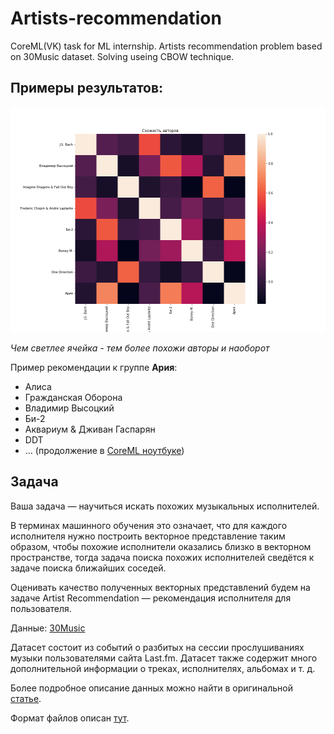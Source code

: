 # Artists-recommendation
CoreML(VK) task for ML internship. Artists recommendation problem based on 30Music dataset. Solving useing CBOW technique.

## Примеры результатов:

![](artists_heatmap.png)

*Чем светлее ячейка - тем более похожи авторы и наоборот*

Пример рекомендации к группе **Ария**:

- Алиса
- Гражданская Оборона
- Владимир Высоцкий
- Би-2
- Аквариум  & Дживан Гаспарян
- DDT
- ... (продолжение в [CoreML ноутбуке](CoreML%20(Artist%20recommendation).ipynb))

## Задача
Ваша задача — научиться искать похожих музыкальных исполнителей.

В терминах машинного обучения это означает, что для каждого исполнителя нужно построить векторное представление таким образом, чтобы похожие исполнители оказались близко в векторном пространстве, тогда задача поиска похожих исполнителей сведётся к задаче поиска ближайших соседей.

Оценивать качество полученных векторных представлений будем на задаче Artist Recommendation — рекомендация исполнителя для пользователя.

Данные: [30Music](http://recsys.deib.polimi.it/datasets/)

Датасет состоит из событий о разбитых на сессии прослушиваниях музыки пользователями сайта Last.fm.
Датасет также содержит много дополнительной информации о треках, исполнителях, альбомах и т. д.

Более подробное описание данных можно найти в оригинальной [статье](http://ceur-ws.org/Vol-1441/recsys2015_poster13.pdf).

Формат файлов описан [тут](https://github.com/crowdrec/idomaar/wiki/DATA-FORMAT).

